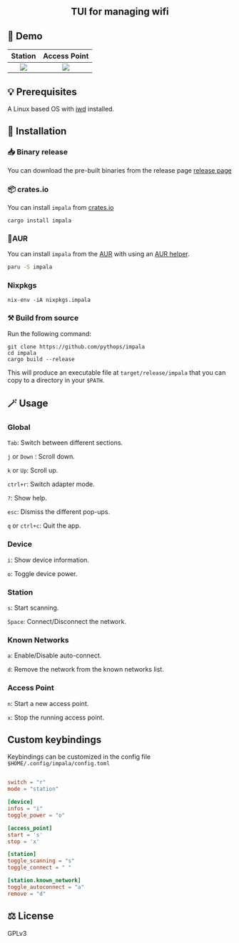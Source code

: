 <div align="center">
  <h2> TUI for managing wifi </h2>
</div>

## 📸 Demo

|                                           Station                                           |                                        Access Point                                         |
| :-----------------------------------------------------------------------------------------: | :-----------------------------------------------------------------------------------------: |
| ![](https://github.com/pythops/impala/assets/57548585/26ecfa92-f881-4d6b-b725-4c65f7a8a399) | ![](https://github.com/pythops/impala/assets/57548585/b1e8a1f9-b438-4a18-b86e-5e3a0436578c) |

## 💡 Prerequisites

A Linux based OS with [iwd](https://iwd.wiki.kernel.org/) installed.

## 🚀 Installation

### 📥 Binary release

You can download the pre-built binaries from the release page [release page](https://github.com/pythops/impala/releases)

### 📦 crates.io

You can install `impala` from [crates.io](https://crates.io/crates/impala)

```shell
cargo install impala
```

### 🐧AUR

You can install `impala` from the [AUR](https://aur.archlinux.org/packages/impala) with using an [AUR helper](https://wiki.archlinux.org/title/AUR_helpers).

```bash
paru -S impala
```

### Nixpkgs

```shell
nix-env -iA nixpkgs.impala
```

### ⚒️ Build from source

Run the following command:

```shell
git clone https://github.com/pythops/impala
cd impala
cargo build --release
```

This will produce an executable file at `target/release/impala` that you can copy to a directory in your `$PATH`.

## 🪄 Usage

### Global

`Tab`: Switch between different sections.

`j` or `Down` : Scroll down.

`k` or `Up`: Scroll up.

`ctrl+r`: Switch adapter mode.

`?`: Show help.

`esc`: Dismiss the different pop-ups.

`q` or `ctrl+c`: Quit the app.

### Device

`i`: Show device information.

`o`: Toggle device power.

### Station

`s`: Start scanning.

`Space`: Connect/Disconnect the network.

### Known Networks

`a`: Enable/Disable auto-connect.

`d`: Remove the network from the known networks list.

### Access Point

`n`: Start a new access point.

`x`: Stop the running access point.

## Custom keybindings

Keybindings can be customized in the config file `$HOME/.config/impala/config.toml`

```toml

switch = "r"
mode = "station"

[device]
infos = "i"
toggle_power = "o"

[access_point]
start = 's'
stop = 'x'

[station]
toggle_scanning = "s"
toggle_connect = " "

[station.known_network]
toggle_autoconnect = "a"
remove = "d"
```

## ⚖️ License

GPLv3
